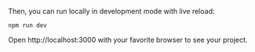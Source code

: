 Then, you can run locally in development mode with live reload:

```shell
npm run dev
```

Open http://localhost:3000 with your favorite browser to see your project.